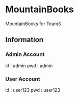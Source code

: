 # MountainBooks
MountainBooks for Team3

## Information
### Admin Account
id : admin
pwd : admin

### User Account
id : user123
pwd : user123

